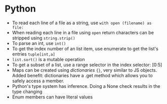 
# Python

* To read each line of a file as a string, use `with open (filename) as file:`
* When reading each line in a file using `open` return characters can be stripped using `string.strip()` 
* To parse an int, use `int()`
* To get the index number of an list item, use enumerate to get the list's entries `tuple[int,a]`
* `list.sort()` is a mutable operation
* To get a subset of a list, use a range selector in the index selector: [0:5]
* Maps can be created using _dictionaries_ `{}`, very similar to JS objects. Added benefit: dictionaries have a .get method which allows you to safely access a member.
* Python's type system has inference. Doing a None check results in the type changing
* Enum members can have literal values